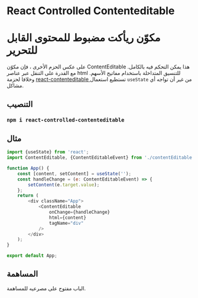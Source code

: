 # React Controlled Contenteditable

# مكوّن ريأكت مضبوط للمحتوى القابل للتحرير

على عكس الحزم الأخرى ، فإن مكوّن ContentEditable هذا يمكن التحكم فيه بالكامل. مع القدرة على التنقل عبر عناصر html للتنسيق المتداخلة باستخدام مفاتيح الأسهم.
وخلافا لحزمة [react-contenteditable
](https://github.com/lovasoa/react-contenteditable) تستطيع استعمال `useState` من غير أن تواجه أي مشاكل.

## التنصيب

### `npm i react-controlled-contenteditable`

## مثال

```javascript
import {useState} from 'react';
import ContentEditable, {ContentEditableEvent} from './contentEditable';

function App() {
	const [content, setContent] = useState('');
	const handleChange = (e: ContentEditableEvent) => {
		setContent(e.target.value);
	};
	return (
		<div className="App">
			<ContentEditable
				onChange={handleChange}
				html={content}
				tagName="div"
			/>
		</div>
	);
}

export default App;
```

## المساهمة

الباب مفتوح على مصرعيه للمساهمة.
